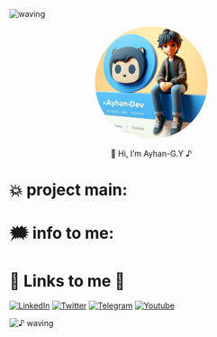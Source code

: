 ![waving](https://capsule-render.vercel.app/api?type=waving&height=90&color=gradient)

 
<div align="center">
    <img src="_59d601ed-463c-4a67-9997-8a392031a144.jpeg" alt="ForNRxt GitHub Extension" width="200" style="border-radius:50%; object-fit: cover;">
    <p>👋 Hi, I’m Ayhan-G.Y ♪ </p>
</div>

 # 💥 project main:


 # 🗯️ info to me:

 
 # 🔗 Links to me 🔗

[![LinkedIn](https://img.shields.io/badge/LinkedIn-0A66C2?logo=LinkedIn&logoColor=white)](https://www.linkedin.com/in/ayhan-garabay-813ab2273)
[![Twitter](https://img.shields.io/badge/Twitter-1DA1F2?logo=Twitter&logoColor=white)](https://twitter.com/Ayhan_Developer)
[![Telegram](https://img.shields.io/badge/Telegram-26A5E4?logo=Telegram&logoColor=white)](https://t.me/Ayhan_dev)
[![Youtube](https://img.shields.io/badge/Youtube-FF0000?logo=Youtube&logoColor=white)](https://www.youtube.com/@AyhanG.Y)

   
![♪ waving](https://capsule-render.vercel.app/api?type=waving&height=90&section=footer)

 
